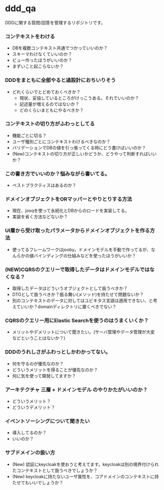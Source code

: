 # ddd_qa
DDDに関する質問/回答を管理するリポジトリです。

### コンテキストをわける
* DBを複数コンテキスト共通でつかっていいのか？
* スキーマわけなくていいのか？
* ビュー作ったほうがいいのか？
* まずいこと起こらないか？

### DDDをまともに全部やると過設計におちいりそう
* どれくらいでとどめておくべきか？
  * 現状、妥協しているところがけっこうある。それでいいのか？
  * 記述量が増えるのではないか？
  * どのくらいまともにやるべきか？

### コンテキストの切り方がふわっとしてる
* 機能ごとに切る？
* ユーザ種別ごとにコンテキストわけるべきなのか？
* バリデーションでDBの値を引っ張ってくる時にどう書けばいいのか？
* (New)コンテキストの切り方が正しいかどうか、どうやって判断すればいいか？

### この書き方でいいのか？悩みながら書いてる。
* ベストプラクティスはあるのか？

### ドメインオブジェクトをORマッパーとやりとりする方法
* 現在、jooqを使って永続化とDBからのロードを実装してる。
* 実装を省く方法などないか？

### UI層から受け取ったパラメータからドメインオブジェクトを作る方法
* 使ってるフレームワークはjooby。ドメインモデルを手動で作ってるが、なんらかの値バインディングの仕組みなどを使ったほうがいいか？

### (NEW)CQRSのクエリーで取得したデータはドメインモデルではなくなる？
* 取得したデータはどういうオブジェクトとして扱うべきか？
* DTOとして扱うべきか？振る舞い(メソッド)を持たせて問題ないか？
* 別のコンテキストのデータに対してはユビキタス言語は適用できない、と考えていいか？domainディレクトリに置くべきでない？

### CQRSのクエリー用にElastic Searchを使うのはうまくいくか？
* メリットやデメリットについて聞きたい。(サーバ管理やデータ管理が大変などということはないか？)

### DDDのうれしさがふわっとしかわかってない。
* 何を守るのが優先なのか？
* どういうメリットを得ることが優先なのか？
* 何に気を使って開発してますか？

### アーキテクチャ 三層 + ドメインモデル のやりかたがいいのか？
* どういうメリット？
* どういうデメリット？

### イベントソーシングについて聞きたい
* 導入してるのか？
* いいのか？

### サブドメインの扱い方
* (New) 認証にkeycloakを使おうと考えてます。keycloakは別の境界付けられたコンテキストとして扱うべきでしょうか？
* (New) keycloakに持たないユーザ属性を、コアドメインのコンテキストに持たせてもいいでしょうか？


